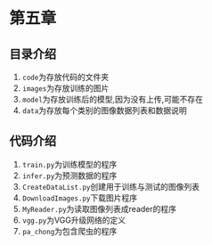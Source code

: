 # 第五章
## 目录介绍
1. `code`为存放代码的文件夹
2. `images`为存放训练的图片
3. `model`为存放训练后的模型,因为没有上传,可能不存在
4. `data`为存放每个类别的图像数据列表和数据说明

## 代码介绍
1. `train.py`为训练模型的程序
2. `infer.py`为预测数据的程序
3. `CreateDataList.py`创建用于训练与测试的图像列表
4. `DownloadImages.py`下载图片程序
5. `MyReader.py`为读取图像列表成reader的程序
6. `vgg.py`为VGG升级网络的定义
7. `pa_chong`为包含爬虫的程序